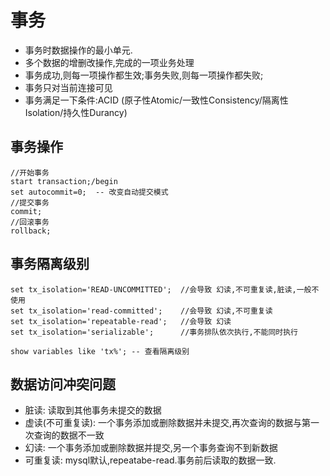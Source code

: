 事务
==
- 事务时数据操作的最小单元.
- 多个数据的增删改操作,完成的一项业务处理
- 事务成功,则每一项操作都生效;事务失败,则每一项操作都失败;
- 事务只对当前连接可见
- 事务满足一下条件:ACID (原子性Atomic/一致性Consistency/隔离性Isolation/持久性Durancy)

事务操作
--
```
//开始事务
start transaction;/begin
set autocommit=0;  -- 改变自动提交模式
//提交事务
commit;
//回滚事务
rollback;
```

事务隔离级别
--
```
set tx_isolation='READ-UNCOMMITTED';  //会导致 幻读,不可重复读,脏读,一般不使用
set tx_isolation='read-committed';    //会导致 幻读,不可重复读
set tx_isolation='repeatable-read';   //会导致 幻读
set tx_isolation='serializable';      //事务排队依次执行,不能同时执行

show variables like 'tx%'; -- 查看隔离级别
```

数据访问冲突问题
--
- 脏读: 读取到其他事务未提交的数据
- 虚读(不可重复读): 一个事务添加或删除数据并未提交,再次查询的数据与第一次查询的数据不一致
- 幻读: 一个事务添加或删除数据并提交,另一个事务查询不到新数据
- 可重复读: mysql默认,repeatabe-read.事务前后读取的数据一致.
